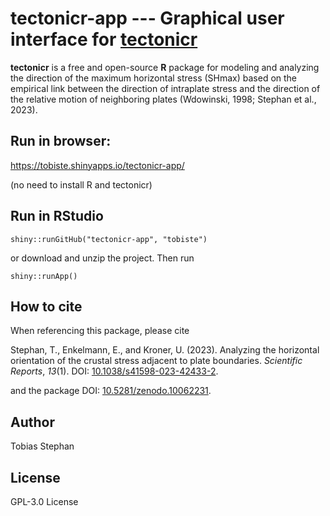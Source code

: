 # tectonicr-app --- Graphical user interface for [tectonicr](https://tobiste.github.io/tectonicr/)

**tectonicr** is a free and open-source **R** package for modeling and analyzing
the direction of the maximum horizontal stress (SHmax) based on the empirical 
link between the direction of intraplate stress and the direction of the 
relative motion of neighboring plates (Wdowinski, 1998; Stephan et al., 2023). 

## Run in browser:
https://tobiste.shinyapps.io/tectonicr-app/

(no need to install R and tectonicr)

## Run in RStudio
```
shiny::runGitHub("tectonicr-app", "tobiste")
```

or download and unzip the project. Then run
```
shiny::runApp()
```


## How to cite
When referencing this package, please cite 

Stephan, T., Enkelmann, E., and Kroner, U. (2023). Analyzing the horizontal 
orientation of the crustal stress adjacent to plate boundaries. 
*Scientific Reports*, *13*(1). DOI: [10.1038/s41598-023-42433-2](https://doi.org/10.1038/s41598-023-42433-2).

and the package DOI: [10.5281/zenodo.10062231](https://doi.org/10.5281/zenodo.10062231).

## Author
Tobias Stephan


## License
GPL-3.0 License
